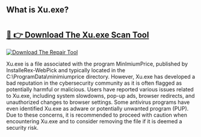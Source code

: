 ## What is Xu.exe? 

# <h2><a href="https://exedetect.com/download.php?Xu.exe">🔗 👉 Download The Xu.exe Scan Tool</a></h2>

[![Download The Repair Tool](https://exedetect.com/download-button.jpg)](https://exedetect.com/download.php?Xu.exe)

Xu.exe is a file associated with the program MinImiumPrice, published by InstalleRex-WebPick and typically located in the C:\ProgramData\minimiumprice directory. However, Xu.exe has developed a bad reputation in the cybersecurity community as it is often flagged as potentially harmful or malicious. Users have reported various issues related to Xu.exe, including system slowdowns, pop-up ads, browser redirects, and unauthorized changes to browser settings. Some antivirus programs have even identified Xu.exe as adware or potentially unwanted program (PUP). Due to these concerns, it is recommended to proceed with caution when encountering Xu.exe and to consider removing the file if it is deemed a security risk.